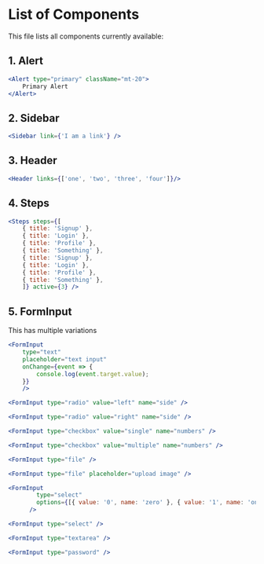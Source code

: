 # List of Components
This file lists all components currently available:

## 1. Alert

```jsx
<Alert type="primary" className="mt-20">
    Primary Alert
</Alert>
```

## 2. Sidebar

```jsx
<Sidebar link={'I am a link'} />
```

## 3. Header

```jsx
<Header links={['one', 'two', 'three', 'four']}/>
```

## 4. Steps

```jsx
<Steps steps={[
    { title: 'Signup' },
    { title: 'Login' },
    { title: 'Profile' },
    { title: 'Something' },
    { title: 'Signup' },
    { title: 'Login' },
    { title: 'Profile' },
    { title: 'Something' },
    ]} active={3} />
```

## 5. FormInput
This has multiple variations
```jsx
<FormInput
    type="text"
    placeholder="text input"
    onChange={event => {
        console.log(event.target.value);
    }}
    />

<FormInput type="radio" value="left" name="side" />

<FormInput type="radio" value="right" name="side" />

<FormInput type="checkbox" value="single" name="numbers" />

<FormInput type="checkbox" value="multiple" name="numbers" />

<FormInput type="file" />

<FormInput type="file" placeholder="upload image" />

<FormInput
        type="select"
        options={[{ value: '0', name: 'zero' }, { value: '1', name: 'one' }]}
      />

<FormInput type="select" />

<FormInput type="textarea" />

<FormInput type="password" />
```